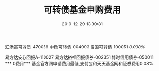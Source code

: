 ﻿---
title: '可转债基金申购费用'
date: 2019-12-29 13:30:31
tags: []
published: true
hideInList: false
feature: 
---
汇添富可转债-470058 中欧可转债-004993     富国可转债-100051  *0.008%*


易方达安心回报A-110027 易方达裕祥回报债券-002351 博时信用债券-050011  *** 0费用***      基金官方网申请费用最低,支付宝和天天基金网和证券费用0.08%.